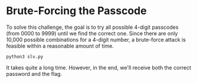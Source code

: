 # Brute-Forcing the Passcode

To solve this challenge, the goal is to try all possible 4-digit passcodes (from 0000 to 9999) until we find the correct one. Since there are only 10,000 possible combinations for a 4-digit number, a brute-force attack is feasible within a reasonable amount of time.

```
python3 slv.py
```
It takes quite a long time. However, in the end, we'll receive both the correct password and the flag.
